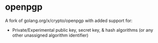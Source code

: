 # openpgp

A fork of golang.org/x/crypto/openpgp with added support for:

* Private/Experimental public key, secret key, & hash algorithms (or any other unassigned algorithm identifier)
